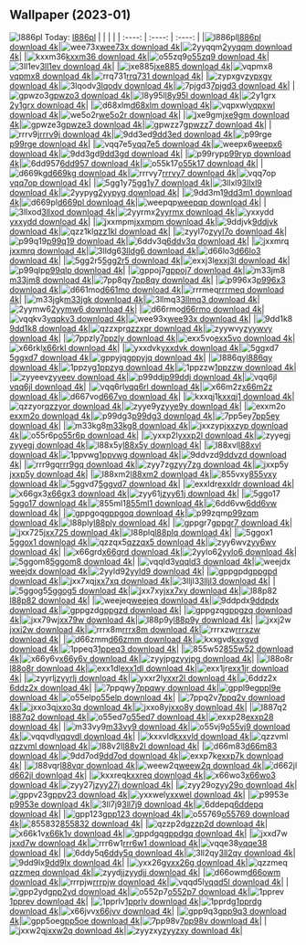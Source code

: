 ## Wallpaper (2023-01)
![l886pl](https://w.wallhaven.cc/full/l8/wallhaven-l886pl.jpg) Today: [l886pl](https://th.wallhaven.cc/small/l8/l886pl.jpg)
|      |      |      |
| :----: | :----: | :----: |
|![l886pl](https://th.wallhaven.cc/small/l8/l886pl.jpg)[l886pl download 4k](https://wallhaven.cc/w/l886pl)|![wee73x](https://th.wallhaven.cc/small/we/wee73x.jpg)[wee73x download 4k](https://wallhaven.cc/w/wee73x)|![2yyqqm](https://th.wallhaven.cc/small/2y/2yyqqm.jpg)[2yyqqm download 4k](https://wallhaven.cc/w/2yyqqm)|
|![kxxm36](https://th.wallhaven.cc/small/kx/kxxm36.jpg)[kxxm36 download 4k](https://wallhaven.cc/w/kxxm36)|![o55zq9](https://th.wallhaven.cc/small/o5/o55zq9.jpg)[o55zq9 download 4k](https://wallhaven.cc/w/o55zq9)|![3ll1ev](https://th.wallhaven.cc/small/3l/3ll1ev.jpg)[3ll1ev download 4k](https://wallhaven.cc/w/3ll1ev)|
|![jxe885](https://th.wallhaven.cc/small/jx/jxe885.jpg)[jxe885 download 4k](https://wallhaven.cc/w/jxe885)|![vqpmx8](https://th.wallhaven.cc/small/vq/vqpmx8.jpg)[vqpmx8 download 4k](https://wallhaven.cc/w/vqpmx8)|![rrq731](https://th.wallhaven.cc/small/rr/rrq731.jpg)[rrq731 download 4k](https://wallhaven.cc/w/rrq731)|
|![zypxgv](https://th.wallhaven.cc/small/zy/zypxgv.jpg)[zypxgv download 4k](https://wallhaven.cc/w/zypxgv)|![3lqodv](https://th.wallhaven.cc/small/3l/3lqodv.jpg)[3lqodv download 4k](https://wallhaven.cc/w/3lqodv)|![7pjgd3](https://th.wallhaven.cc/small/7p/7pjgd3.jpg)[7pjgd3 download 4k](https://wallhaven.cc/w/7pjgd3)|
|![gpwzo3](https://th.wallhaven.cc/small/gp/gpwzo3.jpg)[gpwzo3 download 4k](https://wallhaven.cc/w/gpwzo3)|![l8y95l](https://th.wallhaven.cc/small/l8/l8y95l.jpg)[l8y95l download 4k](https://wallhaven.cc/w/l8y95l)|![2y1grx](https://th.wallhaven.cc/small/2y/2y1grx.jpg)[2y1grx download 4k](https://wallhaven.cc/w/2y1grx)|
|![d68xlm](https://th.wallhaven.cc/small/d6/d68xlm.jpg)[d68xlm download 4k](https://wallhaven.cc/w/d68xlm)|![vqpxwl](https://th.wallhaven.cc/small/vq/vqpxwl.jpg)[vqpxwl download 4k](https://wallhaven.cc/w/vqpxwl)|![we5o2r](https://th.wallhaven.cc/small/we/we5o2r.jpg)[we5o2r download 4k](https://wallhaven.cc/w/we5o2r)|
|![jxe9gm](https://th.wallhaven.cc/small/jx/jxe9gm.jpg)[jxe9gm download 4k](https://wallhaven.cc/w/jxe9gm)|![gpwze3](https://th.wallhaven.cc/small/gp/gpwze3.jpg)[gpwze3 download 4k](https://wallhaven.cc/w/gpwze3)|![gpwzz7](https://th.wallhaven.cc/small/gp/gpwzz7.jpg)[gpwzz7 download 4k](https://wallhaven.cc/w/gpwzz7)|
|![rrrv9j](https://th.wallhaven.cc/small/rr/rrrv9j.jpg)[rrrv9j download 4k](https://wallhaven.cc/w/rrrv9j)|![9dd3ed](https://th.wallhaven.cc/small/9d/9dd3ed.jpg)[9dd3ed download 4k](https://wallhaven.cc/w/9dd3ed)|![p99rge](https://th.wallhaven.cc/small/p9/p99rge.jpg)[p99rge download 4k](https://wallhaven.cc/w/p99rge)|
|![vqq7e5](https://th.wallhaven.cc/small/vq/vqq7e5.jpg)[vqq7e5 download 4k](https://wallhaven.cc/w/vqq7e5)|![weepx6](https://th.wallhaven.cc/small/we/weepx6.jpg)[weepx6 download 4k](https://wallhaven.cc/w/weepx6)|![9dd3gd](https://th.wallhaven.cc/small/9d/9dd3gd.jpg)[9dd3gd download 4k](https://wallhaven.cc/w/9dd3gd)|
|![p99ryp](https://th.wallhaven.cc/small/p9/p99ryp.jpg)[p99ryp download 4k](https://wallhaven.cc/w/p99ryp)|![6dd957](https://th.wallhaven.cc/small/6d/6dd957.jpg)[6dd957 download 4k](https://wallhaven.cc/w/6dd957)|![o55k17](https://th.wallhaven.cc/small/o5/o55k17.jpg)[o55k17 download 4k](https://wallhaven.cc/w/o55k17)|
|![d669kg](https://th.wallhaven.cc/small/d6/d669kg.jpg)[d669kg download 4k](https://wallhaven.cc/w/d669kg)|![rrrvy7](https://th.wallhaven.cc/small/rr/rrrvy7.jpg)[rrrvy7 download 4k](https://wallhaven.cc/w/rrrvy7)|![vqq7op](https://th.wallhaven.cc/small/vq/vqq7op.jpg)[vqq7op download 4k](https://wallhaven.cc/w/vqq7op)|
|![5gg1y7](https://th.wallhaven.cc/small/5g/5gg1y7.jpg)[5gg1y7 download 4k](https://wallhaven.cc/w/5gg1y7)|![3llxl9](https://th.wallhaven.cc/small/3l/3llxl9.jpg)[3llxl9 download 4k](https://wallhaven.cc/w/3llxl9)|![2yypyg](https://th.wallhaven.cc/small/2y/2yypyg.jpg)[2yypyg download 4k](https://wallhaven.cc/w/2yypyg)|
|![9dd3m1](https://th.wallhaven.cc/small/9d/9dd3m1.jpg)[9dd3m1 download 4k](https://wallhaven.cc/w/9dd3m1)|![d669pl](https://th.wallhaven.cc/small/d6/d669pl.jpg)[d669pl download 4k](https://wallhaven.cc/w/d669pl)|![weepqp](https://th.wallhaven.cc/small/we/weepqp.jpg)[weepqp download 4k](https://wallhaven.cc/w/weepqp)|
|![3llxod](https://th.wallhaven.cc/small/3l/3llxod.jpg)[3llxod download 4k](https://wallhaven.cc/w/3llxod)|![2yyrmx](https://th.wallhaven.cc/small/2y/2yyrmx.jpg)[2yyrmx download 4k](https://wallhaven.cc/w/2yyrmx)|![yxxydd](https://th.wallhaven.cc/small/yx/yxxydd.jpg)[yxxydd download 4k](https://wallhaven.cc/w/yxxydd)|
|![jxxmpm](https://th.wallhaven.cc/small/jx/jxxmpm.jpg)[jxxmpm download 4k](https://wallhaven.cc/w/jxxmpm)|![9ddjvk](https://th.wallhaven.cc/small/9d/9ddjvk.jpg)[9ddjvk download 4k](https://wallhaven.cc/w/9ddjvk)|![qzz1kl](https://th.wallhaven.cc/small/qz/qzz1kl.jpg)[qzz1kl download 4k](https://wallhaven.cc/w/qzz1kl)|
|![zyyl7o](https://th.wallhaven.cc/small/zy/zyyl7o.jpg)[zyyl7o download 4k](https://wallhaven.cc/w/zyyl7o)|![p99q19](https://th.wallhaven.cc/small/p9/p99q19.jpg)[p99q19 download 4k](https://wallhaven.cc/w/p99q19)|![6ddv3q](https://th.wallhaven.cc/small/6d/6ddv3q.jpg)[6ddv3q download 4k](https://wallhaven.cc/w/6ddv3q)|
|![jxxmrq](https://th.wallhaven.cc/small/jx/jxxmrq.jpg)[jxxmrq download 4k](https://wallhaven.cc/w/jxxmrq)|![3lldg6](https://th.wallhaven.cc/small/3l/3lldg6.jpg)[3lldg6 download 4k](https://wallhaven.cc/w/3lldg6)|![d66lo3](https://th.wallhaven.cc/small/d6/d66lo3.jpg)[d66lo3 download 4k](https://wallhaven.cc/w/d66lo3)|
|![5gg2r5](https://th.wallhaven.cc/small/5g/5gg2r5.jpg)[5gg2r5 download 4k](https://wallhaven.cc/w/5gg2r5)|![exxj3l](https://th.wallhaven.cc/small/ex/exxj3l.jpg)[exxj3l download 4k](https://wallhaven.cc/w/exxj3l)|![p99qlp](https://th.wallhaven.cc/small/p9/p99qlp.jpg)[p99qlp download 4k](https://wallhaven.cc/w/p99qlp)|
|![gppoj7](https://th.wallhaven.cc/small/gp/gppoj7.jpg)[gppoj7 download 4k](https://wallhaven.cc/w/gppoj7)|![m33jm8](https://th.wallhaven.cc/small/m3/m33jm8.jpg)[m33jm8 download 4k](https://wallhaven.cc/w/m33jm8)|![7pp8qy](https://th.wallhaven.cc/small/7p/7pp8qy.jpg)[7pp8qy download 4k](https://wallhaven.cc/w/7pp8qy)|
|![p996x3](https://th.wallhaven.cc/small/p9/p996x3.jpg)[p996x3 download 4k](https://wallhaven.cc/w/p996x3)|![d661mo](https://th.wallhaven.cc/small/d6/d661mo.jpg)[d661mo download 4k](https://wallhaven.cc/w/d661mo)|![rrrmeq](https://th.wallhaven.cc/small/rr/rrrmeq.jpg)[rrrmeq download 4k](https://wallhaven.cc/w/rrrmeq)|
|![m33jgk](https://th.wallhaven.cc/small/m3/m33jgk.jpg)[m33jgk download 4k](https://wallhaven.cc/w/m33jgk)|![3llmq3](https://th.wallhaven.cc/small/3l/3llmq3.jpg)[3llmq3 download 4k](https://wallhaven.cc/w/3llmq3)|![2yymw6](https://th.wallhaven.cc/small/2y/2yymw6.jpg)[2yymw6 download 4k](https://wallhaven.cc/w/2yymw6)|
|![d66rmo](https://th.wallhaven.cc/small/d6/d66rmo.jpg)[d66rmo download 4k](https://wallhaven.cc/w/d66rmo)|![vqqkv3](https://th.wallhaven.cc/small/vq/vqqkv3.jpg)[vqqkv3 download 4k](https://wallhaven.cc/w/vqqkv3)|![wee93x](https://th.wallhaven.cc/small/we/wee93x.jpg)[wee93x download 4k](https://wallhaven.cc/w/wee93x)|
|![9dd1k8](https://th.wallhaven.cc/small/9d/9dd1k8.jpg)[9dd1k8 download 4k](https://wallhaven.cc/w/9dd1k8)|![qzzxpr](https://th.wallhaven.cc/small/qz/qzzxpr.jpg)[qzzxpr download 4k](https://wallhaven.cc/w/qzzxpr)|![zyywvy](https://th.wallhaven.cc/small/zy/zyywvy.jpg)[zyywvy download 4k](https://wallhaven.cc/w/zyywvy)|
|![7ppzly](https://th.wallhaven.cc/small/7p/7ppzly.jpg)[7ppzly download 4k](https://wallhaven.cc/w/7ppzly)|![exx5vo](https://th.wallhaven.cc/small/ex/exx5vo.jpg)[exx5vo download 4k](https://wallhaven.cc/w/exx5vo)|![x66rkl](https://th.wallhaven.cc/small/x6/x66rkl.jpg)[x66rkl download 4k](https://wallhaven.cc/w/x66rkl)|
|![yxxdvk](https://th.wallhaven.cc/small/yx/yxxdvk.jpg)[yxxdvk download 4k](https://wallhaven.cc/w/yxxdvk)|![5ggxd7](https://th.wallhaven.cc/small/5g/5ggxd7.jpg)[5ggxd7 download 4k](https://wallhaven.cc/w/5ggxd7)|![gppyjq](https://th.wallhaven.cc/small/gp/gppyjq.jpg)[gppyjq download 4k](https://wallhaven.cc/w/gppyjq)|
|![l886qy](https://th.wallhaven.cc/small/l8/l886qy.jpg)[l886qy download 4k](https://wallhaven.cc/w/l886qy)|![1ppzyg](https://th.wallhaven.cc/small/1p/1ppzyg.jpg)[1ppzyg download 4k](https://wallhaven.cc/w/1ppzyg)|![1ppzzw](https://th.wallhaven.cc/small/1p/1ppzzw.jpg)[1ppzzw download 4k](https://wallhaven.cc/w/1ppzzw)|
|![zyyeev](https://th.wallhaven.cc/small/zy/zyyeev.jpg)[zyyeev download 4k](https://wallhaven.cc/w/zyyeev)|![p99ddj](https://th.wallhaven.cc/small/p9/p99ddj.jpg)[p99ddj download 4k](https://wallhaven.cc/w/p99ddj)|![vqq6jl](https://th.wallhaven.cc/small/vq/vqq6jl.jpg)[vqq6jl download 4k](https://wallhaven.cc/w/vqq6jl)|
|![vqq6rl](https://th.wallhaven.cc/small/vq/vqq6rl.jpg)[vqq6rl download 4k](https://wallhaven.cc/w/vqq6rl)|![x66m2z](https://th.wallhaven.cc/small/x6/x66m2z.jpg)[x66m2z download 4k](https://wallhaven.cc/w/x66m2z)|![d667vo](https://th.wallhaven.cc/small/d6/d667vo.jpg)[d667vo download 4k](https://wallhaven.cc/w/d667vo)|
|![kxxqj1](https://th.wallhaven.cc/small/kx/kxxqj1.jpg)[kxxqj1 download 4k](https://wallhaven.cc/w/kxxqj1)|![qzzyor](https://th.wallhaven.cc/small/qz/qzzyor.jpg)[qzzyor download 4k](https://wallhaven.cc/w/qzzyor)|![zyye9y](https://th.wallhaven.cc/small/zy/zyye9y.jpg)[zyye9y download 4k](https://wallhaven.cc/w/zyye9y)|
|![exxm2o](https://th.wallhaven.cc/small/ex/exxm2o.jpg)[exxm2o download 4k](https://wallhaven.cc/w/exxm2o)|![p99dg3](https://th.wallhaven.cc/small/p9/p99dg3.jpg)[p99dg3 download 4k](https://wallhaven.cc/w/p99dg3)|![7pp5ey](https://th.wallhaven.cc/small/7p/7pp5ey.jpg)[7pp5ey download 4k](https://wallhaven.cc/w/7pp5ey)|
|![m33kg8](https://th.wallhaven.cc/small/m3/m33kg8.jpg)[m33kg8 download 4k](https://wallhaven.cc/w/m33kg8)|![jxxzyp](https://th.wallhaven.cc/small/jx/jxxzyp.jpg)[jxxzyp download 4k](https://wallhaven.cc/w/jxxzyp)|![o55r6p](https://th.wallhaven.cc/small/o5/o55r6p.jpg)[o55r6p download 4k](https://wallhaven.cc/w/o55r6p)|
|![yxxp2l](https://th.wallhaven.cc/small/yx/yxxp2l.jpg)[yxxp2l download 4k](https://wallhaven.cc/w/yxxp2l)|![zyyegj](https://th.wallhaven.cc/small/zy/zyyegj.jpg)[zyyegj download 4k](https://wallhaven.cc/w/zyyegj)|![l88x5y](https://th.wallhaven.cc/small/l8/l88x5y.jpg)[l88x5y download 4k](https://wallhaven.cc/w/l88x5y)|
|![l88xvl](https://th.wallhaven.cc/small/l8/l88xvl.jpg)[l88xvl download 4k](https://wallhaven.cc/w/l88xvl)|![1ppvwg](https://th.wallhaven.cc/small/1p/1ppvwg.jpg)[1ppvwg download 4k](https://wallhaven.cc/w/1ppvwg)|![9ddvzd](https://th.wallhaven.cc/small/9d/9ddvzd.jpg)[9ddvzd download 4k](https://wallhaven.cc/w/9ddvzd)|
|![rrr9gq](https://th.wallhaven.cc/small/rr/rrr9gq.jpg)[rrr9gq download 4k](https://wallhaven.cc/w/rrr9gq)|![zyy7zg](https://th.wallhaven.cc/small/zy/zyy7zg.jpg)[zyy7zg download 4k](https://wallhaven.cc/w/zyy7zg)|![jxxp5y](https://th.wallhaven.cc/small/jx/jxxp5y.jpg)[jxxp5y download 4k](https://wallhaven.cc/w/jxxp5y)|
|![l88xm2](https://th.wallhaven.cc/small/l8/l88xm2.jpg)[l88xm2 download 4k](https://wallhaven.cc/w/l88xm2)|![855vxy](https://th.wallhaven.cc/small/85/855vxy.jpg)[855vxy download 4k](https://wallhaven.cc/w/855vxy)|![5ggvd7](https://th.wallhaven.cc/small/5g/5ggvd7.jpg)[5ggvd7 download 4k](https://wallhaven.cc/w/5ggvd7)|
|![exxldr](https://th.wallhaven.cc/small/ex/exxldr.jpg)[exxldr download 4k](https://wallhaven.cc/w/exxldr)|![x66gx3](https://th.wallhaven.cc/small/x6/x66gx3.jpg)[x66gx3 download 4k](https://wallhaven.cc/w/x66gx3)|![zyy61j](https://th.wallhaven.cc/small/zy/zyy61j.jpg)[zyy61j download 4k](https://wallhaven.cc/w/zyy61j)|
|![5ggo17](https://th.wallhaven.cc/small/5g/5ggo17.jpg)[5ggo17 download 4k](https://wallhaven.cc/w/5ggo17)|![855ml1](https://th.wallhaven.cc/small/85/855ml1.jpg)[855ml1 download 4k](https://wallhaven.cc/w/855ml1)|![6dd6vw](https://th.wallhaven.cc/small/6d/6dd6vw.jpg)[6dd6vw download 4k](https://wallhaven.cc/w/6dd6vw)|
|![gppgoq](https://th.wallhaven.cc/small/gp/gppgoq.jpg)[gppgoq download 4k](https://wallhaven.cc/w/gppgoq)|![p99zqm](https://th.wallhaven.cc/small/p9/p99zqm.jpg)[p99zqm download 4k](https://wallhaven.cc/w/p99zqm)|![l88ply](https://th.wallhaven.cc/small/l8/l88ply.jpg)[l88ply download 4k](https://wallhaven.cc/w/l88ply)|
|![gppgr7](https://th.wallhaven.cc/small/gp/gppgr7.jpg)[gppgr7 download 4k](https://wallhaven.cc/w/gppgr7)|![jxx725](https://th.wallhaven.cc/small/jx/jxx725.jpg)[jxx725 download 4k](https://wallhaven.cc/w/jxx725)|![l88plq](https://th.wallhaven.cc/small/l8/l88plq.jpg)[l88plq download 4k](https://wallhaven.cc/w/l88plq)|
|![5ggox1](https://th.wallhaven.cc/small/5g/5ggox1.jpg)[5ggox1 download 4k](https://wallhaven.cc/w/5ggox1)|![qzzqx5](https://th.wallhaven.cc/small/qz/qzzqx5.jpg)[qzzqx5 download 4k](https://wallhaven.cc/w/qzzqx5)|![zyy6wv](https://th.wallhaven.cc/small/zy/zyy6wv.jpg)[zyy6wv download 4k](https://wallhaven.cc/w/zyy6wv)|
|![x66grd](https://th.wallhaven.cc/small/x6/x66grd.jpg)[x66grd download 4k](https://wallhaven.cc/w/x66grd)|![2yylo6](https://th.wallhaven.cc/small/2y/2yylo6.jpg)[2yylo6 download 4k](https://wallhaven.cc/w/2yylo6)|![5ggom8](https://th.wallhaven.cc/small/5g/5ggom8.jpg)[5ggom8 download 4k](https://wallhaven.cc/w/5ggom8)|
|![vqqld3](https://th.wallhaven.cc/small/vq/vqqld3.jpg)[vqqld3 download 4k](https://wallhaven.cc/w/vqqld3)|![weejdx](https://th.wallhaven.cc/small/we/weejdx.jpg)[weejdx download 4k](https://wallhaven.cc/w/weejdx)|![2yyld9](https://th.wallhaven.cc/small/2y/2yyld9.jpg)[2yyld9 download 4k](https://wallhaven.cc/w/2yyld9)|
|![gppgpd](https://th.wallhaven.cc/small/gp/gppgpd.jpg)[gppgpd download 4k](https://wallhaven.cc/w/gppgpd)|![jxx7xq](https://th.wallhaven.cc/small/jx/jxx7xq.jpg)[jxx7xq download 4k](https://wallhaven.cc/w/jxx7xq)|![3lljl3](https://th.wallhaven.cc/small/3l/3lljl3.jpg)[3lljl3 download 4k](https://wallhaven.cc/w/3lljl3)|
|![5ggog5](https://th.wallhaven.cc/small/5g/5ggog5.jpg)[5ggog5 download 4k](https://wallhaven.cc/w/5ggog5)|![jxx7xy](https://th.wallhaven.cc/small/jx/jxx7xy.jpg)[jxx7xy download 4k](https://wallhaven.cc/w/jxx7xy)|![l88p82](https://th.wallhaven.cc/small/l8/l88p82.jpg)[l88p82 download 4k](https://wallhaven.cc/w/l88p82)|
|![weejeq](https://th.wallhaven.cc/small/we/weejeq.jpg)[weejeq download 4k](https://wallhaven.cc/w/weejeq)|![9ddpdx](https://th.wallhaven.cc/small/9d/9ddpdx.jpg)[9ddpdx download 4k](https://wallhaven.cc/w/9ddpdx)|![gppgzd](https://th.wallhaven.cc/small/gp/gppgzd.jpg)[gppgzd download 4k](https://wallhaven.cc/w/gppgzd)|
|![gppgzq](https://th.wallhaven.cc/small/gp/gppgzq.jpg)[gppgzq download 4k](https://wallhaven.cc/w/gppgzq)|![jxx79w](https://th.wallhaven.cc/small/jx/jxx79w.jpg)[jxx79w download 4k](https://wallhaven.cc/w/jxx79w)|![l88p9y](https://th.wallhaven.cc/small/l8/l88p9y.jpg)[l88p9y download 4k](https://wallhaven.cc/w/l88p9y)|
|![jxxj2w](https://th.wallhaven.cc/small/jx/jxxj2w.jpg)[jxxj2w download 4k](https://wallhaven.cc/w/jxxj2w)|![rrrx8m](https://th.wallhaven.cc/small/rr/rrrx8m.jpg)[rrrx8m download 4k](https://wallhaven.cc/w/rrrx8m)|![rrrxzw](https://th.wallhaven.cc/small/rr/rrrxzw.jpg)[rrrxzw download 4k](https://wallhaven.cc/w/rrrxzw)|
|![d66zmm](https://th.wallhaven.cc/small/d6/d66zmm.jpg)[d66zmm download 4k](https://wallhaven.cc/w/d66zmm)|![kxxgvd](https://th.wallhaven.cc/small/kx/kxxgvd.jpg)[kxxgvd download 4k](https://wallhaven.cc/w/kxxgvd)|![1ppeq3](https://th.wallhaven.cc/small/1p/1ppeq3.jpg)[1ppeq3 download 4k](https://wallhaven.cc/w/1ppeq3)|
|![855w52](https://th.wallhaven.cc/small/85/855w52.jpg)[855w52 download 4k](https://wallhaven.cc/w/855w52)|![x66y6v](https://th.wallhaven.cc/small/x6/x66y6v.jpg)[x66y6v download 4k](https://wallhaven.cc/w/x66y6v)|![zyyjpg](https://th.wallhaven.cc/small/zy/zyyjpg.jpg)[zyyjpg download 4k](https://wallhaven.cc/w/zyyjpg)|
|![l88o8r](https://th.wallhaven.cc/small/l8/l88o8r.jpg)[l88o8r download 4k](https://wallhaven.cc/w/l88o8r)|![exx1dl](https://th.wallhaven.cc/small/ex/exx1dl.jpg)[exx1dl download 4k](https://wallhaven.cc/w/exx1dl)|![exx1jr](https://th.wallhaven.cc/small/ex/exx1jr.jpg)[exx1jr download 4k](https://wallhaven.cc/w/exx1jr)|
|![zyyrlj](https://th.wallhaven.cc/small/zy/zyyrlj.jpg)[zyyrlj download 4k](https://wallhaven.cc/w/zyyrlj)|![yxxr2l](https://th.wallhaven.cc/small/yx/yxxr2l.jpg)[yxxr2l download 4k](https://wallhaven.cc/w/yxxr2l)|![6ddz2x](https://th.wallhaven.cc/small/6d/6ddz2x.jpg)[6ddz2x download 4k](https://wallhaven.cc/w/6ddz2x)|
|![7ppqwy](https://th.wallhaven.cc/small/7p/7ppqwy.jpg)[7ppqwy download 4k](https://wallhaven.cc/w/7ppqwy)|![gppl9e](https://th.wallhaven.cc/small/gp/gppl9e.jpg)[gppl9e download 4k](https://wallhaven.cc/w/gppl9e)|![o55elp](https://th.wallhaven.cc/small/o5/o55elp.jpg)[o55elp download 4k](https://wallhaven.cc/w/o55elp)|
|![7ppq2v](https://th.wallhaven.cc/small/7p/7ppq2v.jpg)[7ppq2v download 4k](https://wallhaven.cc/w/7ppq2v)|![jxxo3q](https://th.wallhaven.cc/small/jx/jxxo3q.jpg)[jxxo3q download 4k](https://wallhaven.cc/w/jxxo3q)|![jxxo8y](https://th.wallhaven.cc/small/jx/jxxo8y.jpg)[jxxo8y download 4k](https://wallhaven.cc/w/jxxo8y)|
|![l887q2](https://th.wallhaven.cc/small/l8/l887q2.jpg)[l887q2 download 4k](https://wallhaven.cc/w/l887q2)|![o55ed7](https://th.wallhaven.cc/small/o5/o55ed7.jpg)[o55ed7 download 4k](https://wallhaven.cc/w/o55ed7)|![exxp28](https://th.wallhaven.cc/small/ex/exxp28.jpg)[exxp28 download 4k](https://wallhaven.cc/w/exxp28)|
|![m33vy9](https://th.wallhaven.cc/small/m3/m33vy9.jpg)[m33vy9 download 4k](https://wallhaven.cc/w/m33vy9)|![o55vj9](https://th.wallhaven.cc/small/o5/o55vj9.jpg)[o55vj9 download 4k](https://wallhaven.cc/w/o55vj9)|![vqqvdl](https://th.wallhaven.cc/small/vq/vqqvdl.jpg)[vqqvdl download 4k](https://wallhaven.cc/w/vqqvdl)|
|![kxxvld](https://th.wallhaven.cc/small/kx/kxxvld.jpg)[kxxvld download 4k](https://wallhaven.cc/w/kxxvld)|![qzzvml](https://th.wallhaven.cc/small/qz/qzzvml.jpg)[qzzvml download 4k](https://wallhaven.cc/w/qzzvml)|![l88v2l](https://th.wallhaven.cc/small/l8/l88v2l.jpg)[l88v2l download 4k](https://wallhaven.cc/w/l88v2l)|
|![d66m83](https://th.wallhaven.cc/small/d6/d66m83.jpg)[d66m83 download 4k](https://wallhaven.cc/w/d66m83)|![9dd7od](https://th.wallhaven.cc/small/9d/9dd7od.jpg)[9dd7od download 4k](https://wallhaven.cc/w/9dd7od)|![exxp7k](https://th.wallhaven.cc/small/ex/exxp7k.jpg)[exxp7k download 4k](https://wallhaven.cc/w/exxp7k)|
|![l88vqr](https://th.wallhaven.cc/small/l8/l88vqr.jpg)[l88vqr download 4k](https://wallhaven.cc/w/l88vqr)|![weew2q](https://th.wallhaven.cc/small/we/weew2q.jpg)[weew2q download 4k](https://wallhaven.cc/w/weew2q)|![d662jl](https://th.wallhaven.cc/small/d6/d662jl.jpg)[d662jl download 4k](https://wallhaven.cc/w/d662jl)|
|![kxxreq](https://th.wallhaven.cc/small/kx/kxxreq.jpg)[kxxreq download 4k](https://wallhaven.cc/w/kxxreq)|![x66wo3](https://th.wallhaven.cc/small/x6/x66wo3.jpg)[x66wo3 download 4k](https://wallhaven.cc/w/x66wo3)|![zyy27j](https://th.wallhaven.cc/small/zy/zyy27j.jpg)[zyy27j download 4k](https://wallhaven.cc/w/zyy27j)|
|![zyy29o](https://th.wallhaven.cc/small/zy/zyy29o.jpg)[zyy29o download 4k](https://wallhaven.cc/w/zyy29o)|![gppv23](https://th.wallhaven.cc/small/gp/gppv23.jpg)[gppv23 download 4k](https://wallhaven.cc/w/gppv23)|![yxxwel](https://th.wallhaven.cc/small/yx/yxxwel.jpg)[yxxwel download 4k](https://wallhaven.cc/w/yxxwel)|
|![p9953e](https://th.wallhaven.cc/small/p9/p9953e.jpg)[p9953e download 4k](https://wallhaven.cc/w/p9953e)|![3ll7j9](https://th.wallhaven.cc/small/3l/3ll7j9.jpg)[3ll7j9 download 4k](https://wallhaven.cc/w/3ll7j9)|![6ddepq](https://th.wallhaven.cc/small/6d/6ddepq.jpg)[6ddepq download 4k](https://wallhaven.cc/w/6ddepq)|
|![gpp123](https://th.wallhaven.cc/small/gp/gpp123.jpg)[gpp123 download 4k](https://wallhaven.cc/w/gpp123)|![o55769](https://th.wallhaven.cc/small/o5/o55769.jpg)[o55769 download 4k](https://wallhaven.cc/w/o55769)|![855832](https://th.wallhaven.cc/small/85/855832.jpg)[855832 download 4k](https://wallhaven.cc/w/855832)|
|![qzzp2d](https://th.wallhaven.cc/small/qz/qzzp2d.jpg)[qzzp2d download 4k](https://wallhaven.cc/w/qzzp2d)|![x66k1v](https://th.wallhaven.cc/small/x6/x66k1v.jpg)[x66k1v download 4k](https://wallhaven.cc/w/x66k1v)|![gppdgq](https://th.wallhaven.cc/small/gp/gppdgq.jpg)[gppdgq download 4k](https://wallhaven.cc/w/gppdgq)|
|![jxxd7w](https://th.wallhaven.cc/small/jx/jxxd7w.jpg)[jxxd7w download 4k](https://wallhaven.cc/w/jxxd7w)|![rrr6w1](https://th.wallhaven.cc/small/rr/rrr6w1.jpg)[rrr6w1 download 4k](https://wallhaven.cc/w/rrr6w1)|![vqqe38](https://th.wallhaven.cc/small/vq/vqqe38.jpg)[vqqe38 download 4k](https://wallhaven.cc/w/vqqe38)|
|![6ddy5q](https://th.wallhaven.cc/small/6d/6ddy5q.jpg)[6ddy5q download 4k](https://wallhaven.cc/w/6ddy5q)|![3ll2qy](https://th.wallhaven.cc/small/3l/3ll2qy.jpg)[3ll2qy download 4k](https://wallhaven.cc/w/3ll2qy)|![9dd9lx](https://th.wallhaven.cc/small/9d/9dd9lx.jpg)[9dd9lx download 4k](https://wallhaven.cc/w/9dd9lx)|
|![yxx26g](https://th.wallhaven.cc/small/yx/yxx26g.jpg)[yxx26g download 4k](https://wallhaven.cc/w/yxx26g)|![qzzmeq](https://th.wallhaven.cc/small/qz/qzzmeq.jpg)[qzzmeq download 4k](https://wallhaven.cc/w/qzzmeq)|![zyydjj](https://th.wallhaven.cc/small/zy/zyydjj.jpg)[zyydjj download 4k](https://wallhaven.cc/w/zyydjj)|
|![d66owm](https://th.wallhaven.cc/small/d6/d66owm.jpg)[d66owm download 4k](https://wallhaven.cc/w/d66owm)|![rrrpjw](https://th.wallhaven.cc/small/rr/rrrpjw.jpg)[rrrpjw download 4k](https://wallhaven.cc/w/rrrpjw)|![vqqd5l](https://th.wallhaven.cc/small/vq/vqqd5l.jpg)[vqqd5l download 4k](https://wallhaven.cc/w/vqqd5l)|
|![gpp2yd](https://th.wallhaven.cc/small/gp/gpp2yd.jpg)[gpp2yd download 4k](https://wallhaven.cc/w/gpp2yd)|![o552p7](https://th.wallhaven.cc/small/o5/o552p7.jpg)[o552p7 download 4k](https://wallhaven.cc/w/o552p7)|![1pprev](https://th.wallhaven.cc/small/1p/1pprev.jpg)[1pprev download 4k](https://wallhaven.cc/w/1pprev)|
|![1pprlv](https://th.wallhaven.cc/small/1p/1pprlv.jpg)[1pprlv download 4k](https://wallhaven.cc/w/1pprlv)|![1pprdg](https://th.wallhaven.cc/small/1p/1pprdg.jpg)[1pprdg download 4k](https://wallhaven.cc/w/1pprdg)|![x66jvv](https://th.wallhaven.cc/small/x6/x66jvv.jpg)[x66jvv download 4k](https://wallhaven.cc/w/x66jvv)|
|![gpp9q3](https://th.wallhaven.cc/small/gp/gpp9q3.jpg)[gpp9q3 download 4k](https://wallhaven.cc/w/gpp9q3)|![gpp5oe](https://th.wallhaven.cc/small/gp/gpp5oe.jpg)[gpp5oe download 4k](https://wallhaven.cc/w/gpp5oe)|![7pp98v](https://th.wallhaven.cc/small/7p/7pp98v.jpg)[7pp98v download 4k](https://wallhaven.cc/w/7pp98v)|
|![jxxw2q](https://th.wallhaven.cc/small/jx/jxxw2q.jpg)[jxxw2q download 4k](https://wallhaven.cc/w/jxxw2q)|![zyyzxy](https://th.wallhaven.cc/small/zy/zyyzxy.jpg)[zyyzxy download 4k](https://wallhaven.cc/w/zyyzxy)|